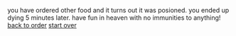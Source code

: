 you have ordered other food and it turns out it was posioned. you ended up dying 5 minutes later. have fun in heaven with no immunities to anything!
[back to order](order/order.md)
[start over](../home.md)